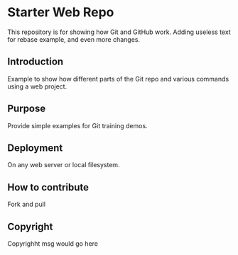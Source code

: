 # Starter Web Repo

This repository is for showing how Git and GitHub work. Adding useless
text for rebase example, and even more changes.

## Introduction

Example to show how different parts of the Git repo and
various commands using a web project.

## Purpose

Provide simple examples for Git training demos.

## Deployment

On any web server or local filesystem.

## How to contribute

Fork and pull

## Copyright

Copyrighht msg would go here

